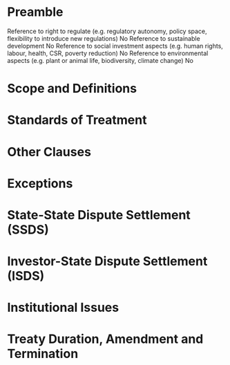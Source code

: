 # Preamble
Reference to right to regulate (e.g. regulatory autonomy, policy space, flexibility to introduce new regulations)
No
Reference to sustainable development
No
Reference to social investment aspects (e.g. human rights, labour, health, CSR, poverty reduction)
No
Reference to environmental aspects (e.g. plant or animal life, biodiversity, climate change)
No
# Scope and Definitions
# Standards of Treatment
# Other Clauses
# Exceptions
# State-State Dispute Settlement (SSDS)
# Investor-State Dispute Settlement (ISDS)
# Institutional Issues
# Treaty Duration, Amendment and Termination
